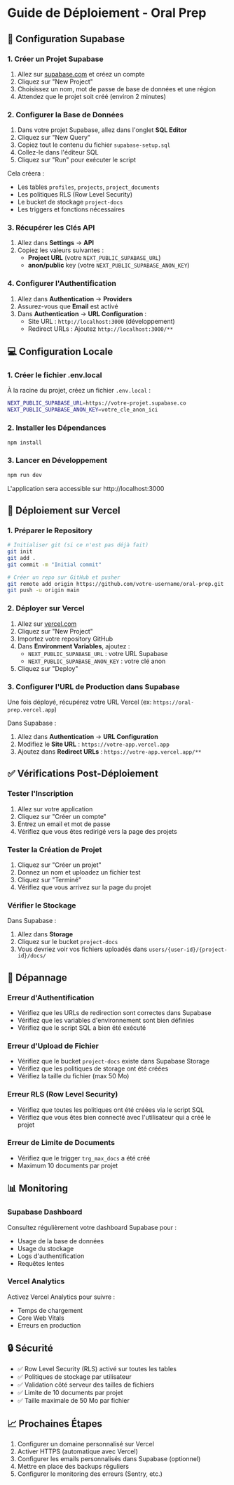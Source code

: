 # Guide de Déploiement - Oral Prep

## 🔧 Configuration Supabase

### 1. Créer un Projet Supabase

1. Allez sur [supabase.com](https://supabase.com) et créez un compte
2. Cliquez sur "New Project"
3. Choisissez un nom, mot de passe de base de données et une région
4. Attendez que le projet soit créé (environ 2 minutes)

### 2. Configurer la Base de Données

1. Dans votre projet Supabase, allez dans l'onglet **SQL Editor**
2. Cliquez sur "New Query"
3. Copiez tout le contenu du fichier `supabase-setup.sql`
4. Collez-le dans l'éditeur SQL
5. Cliquez sur "Run" pour exécuter le script

Cela créera :
- Les tables `profiles`, `projects`, `project_documents`
- Les politiques RLS (Row Level Security)
- Le bucket de stockage `project-docs`
- Les triggers et fonctions nécessaires

### 3. Récupérer les Clés API

1. Allez dans **Settings** → **API**
2. Copiez les valeurs suivantes :
   - **Project URL** (votre `NEXT_PUBLIC_SUPABASE_URL`)
   - **anon/public** key (votre `NEXT_PUBLIC_SUPABASE_ANON_KEY`)

### 4. Configurer l'Authentification

1. Allez dans **Authentication** → **Providers**
2. Assurez-vous que **Email** est activé
3. Dans **Authentication** → **URL Configuration** :
   - Site URL : `http://localhost:3000` (développement)
   - Redirect URLs : Ajoutez `http://localhost:3000/**`

## 💻 Configuration Locale

### 1. Créer le fichier .env.local

À la racine du projet, créez un fichier `.env.local` :

```bash
NEXT_PUBLIC_SUPABASE_URL=https://votre-projet.supabase.co
NEXT_PUBLIC_SUPABASE_ANON_KEY=votre_cle_anon_ici
```

### 2. Installer les Dépendances

```bash
npm install
```

### 3. Lancer en Développement

```bash
npm run dev
```

L'application sera accessible sur http://localhost:3000

## 🚀 Déploiement sur Vercel

### 1. Préparer le Repository

```bash
# Initialiser git (si ce n'est pas déjà fait)
git init
git add .
git commit -m "Initial commit"

# Créer un repo sur GitHub et pusher
git remote add origin https://github.com/votre-username/oral-prep.git
git push -u origin main
```

### 2. Déployer sur Vercel

1. Allez sur [vercel.com](https://vercel.com)
2. Cliquez sur "New Project"
3. Importez votre repository GitHub
4. Dans **Environment Variables**, ajoutez :
   - `NEXT_PUBLIC_SUPABASE_URL` : votre URL Supabase
   - `NEXT_PUBLIC_SUPABASE_ANON_KEY` : votre clé anon
5. Cliquez sur "Deploy"

### 3. Configurer l'URL de Production dans Supabase

Une fois déployé, récupérez votre URL Vercel (ex: `https://oral-prep.vercel.app`)

Dans Supabase :
1. Allez dans **Authentication** → **URL Configuration**
2. Modifiez le **Site URL** : `https://votre-app.vercel.app`
3. Ajoutez dans **Redirect URLs** : `https://votre-app.vercel.app/**`

## ✅ Vérifications Post-Déploiement

### Tester l'Inscription

1. Allez sur votre application
2. Cliquez sur "Créer un compte"
3. Entrez un email et mot de passe
4. Vérifiez que vous êtes redirigé vers la page des projets

### Tester la Création de Projet

1. Cliquez sur "Créer un projet"
2. Donnez un nom et uploadez un fichier test
3. Cliquez sur "Terminé"
4. Vérifiez que vous arrivez sur la page du projet

### Vérifier le Stockage

Dans Supabase :
1. Allez dans **Storage**
2. Cliquez sur le bucket `project-docs`
3. Vous devriez voir vos fichiers uploadés dans `users/{user-id}/{project-id}/docs/`

## 🐛 Dépannage

### Erreur d'Authentification

- Vérifiez que les URLs de redirection sont correctes dans Supabase
- Vérifiez que les variables d'environnement sont bien définies
- Vérifiez que le script SQL a bien été exécuté

### Erreur d'Upload de Fichier

- Vérifiez que le bucket `project-docs` existe dans Supabase Storage
- Vérifiez que les politiques de storage ont été créées
- Vérifiez la taille du fichier (max 50 Mo)

### Erreur RLS (Row Level Security)

- Vérifiez que toutes les politiques ont été créées via le script SQL
- Vérifiez que vous êtes bien connecté avec l'utilisateur qui a créé le projet

### Erreur de Limite de Documents

- Vérifiez que le trigger `trg_max_docs` a été créé
- Maximum 10 documents par projet

## 📊 Monitoring

### Supabase Dashboard

Consultez régulièrement votre dashboard Supabase pour :
- Usage de la base de données
- Usage du stockage
- Logs d'authentification
- Requêtes lentes

### Vercel Analytics

Activez Vercel Analytics pour suivre :
- Temps de chargement
- Core Web Vitals
- Erreurs en production

## 🔒 Sécurité

- ✅ Row Level Security (RLS) activé sur toutes les tables
- ✅ Politiques de stockage par utilisateur
- ✅ Validation côté serveur des tailles de fichiers
- ✅ Limite de 10 documents par projet
- ✅ Taille maximale de 50 Mo par fichier

## 📈 Prochaines Étapes

1. Configurer un domaine personnalisé sur Vercel
2. Activer HTTPS (automatique avec Vercel)
3. Configurer les emails personnalisés dans Supabase (optionnel)
4. Mettre en place des backups réguliers
5. Configurer le monitoring des erreurs (Sentry, etc.)

